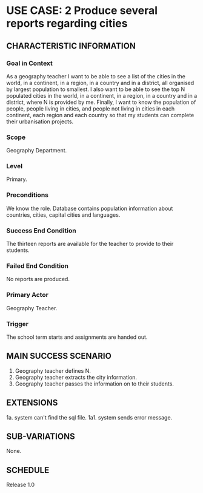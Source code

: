 # USE CASE: 2 Produce several reports regarding cities

## CHARACTERISTIC INFORMATION

### Goal in Context

As a geography teacher I want to be able to see a list of the cities in the world, in a continent, 
in a region, in a country and in a district, all organised by largest population to smallest.
I also want to be able to see the top N populated cities in the world, in a continent,
in a region, in a country and in a district, where N is provided by me.
Finally, I want to know the population of people, people living in cities, and people not living 
in cities in each continent, each region and each country so that my students 
can complete their urbanisation projects.

### Scope

Geography Department.

### Level

Primary.

### Preconditions

We know the role. Database contains population information about countries, cities, capital cities and languages.

### Success End Condition

The thirteen reports are available for the teacher to provide to their students.

### Failed End Condition

No reports are produced.

### Primary Actor

Geography Teacher.

### Trigger

The school term starts and assignments are handed out.

## MAIN SUCCESS SCENARIO

1. Geography teacher defines N.
2. Geography teacher extracts the city information.
3. Geography teacher passes the information on to their students.

## EXTENSIONS

1a. system can't find the sql file.
    1a1. system sends error message.

## SUB-VARIATIONS

None.

## SCHEDULE

Release 1.0